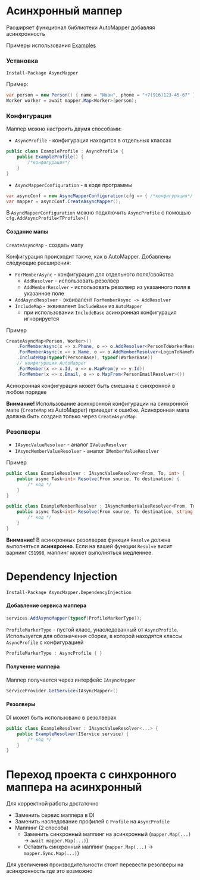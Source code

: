 # Асинхронный маппер

Расширяет функционал библиотеки AutoMapper добавляя асинхронность

Примеры использования
[Examples](src/AsyncMapper.Examples)

### Установка
```
Install-Package AsyncMapper
```

Пример:
``` csharp
var person = new Person() { name = "Иван", phone = "+7(916)123-45-67" };
Worker worker = await mapper.Map<Worker>(person);
```

### Конфигурация
Маппер можно настроить двумя способами:

 * `AsyncProfile` - конфигурация находится в отдельных классах
``` csharp
public class ExampleProfile : AsyncProfile {
    public ExampleProfile() {
        /*конфигурация*/
    }
}
```

 * `AsyncMapperConfiguration` - в коде программы
 ``` csharp
var asyncConf = new AsyncMapperConfiguration(cfg => { /*конфигурация*/ });
var mapper = asyncConf.CreateAsyncMapper();
```
В `AsyncMapperConfiguration` можно подключить `AsyncProfile` с помощью `cfg.AddAsyncProfile<TProfile>()`


#### Создание мапы
`CreateAsyncMap` - создать мапу

Конфигурация происходит также, как в AutoMapper. Добавлены следующие расширения:
 * `ForMemberAsync` - конфигурация для отдельного поля/свойства
    * `AddResolver` - использовать резолвер
    * `AddMemberResolver` - использовать резолвер из указанного поля в указанное поле 
 * `AddAsyncResolver` - эквивалент `ForMemberAsync -> AddResolver`
 * `IncludeMap` - эквивалент `IncludeBase` из `AutoMapper`
    * при использовании `IncludeBase` асинхронная конфигурация игнорируется

Пример
``` csharp
CreateAsyncMap<Person, Worker>()
    .ForMemberAsync(x => x.Phone, o => o.AddResolver<PersonToWorkerResolver>())
    .ForMemberAsync(x => x.Name, o => o.AddMemberResolver<LoginToNameResolver, string>(y => y.Login))
    .IncludeMap(typeof(PersonBase), typeof(WorkerBase))
    // конфигурация AutoMapper
    .ForMember(x => x.Id, o => o.MapFrom(y => y.Id))
    .ForMember(x => x.Email, o => o.MapFrom<PersonEmailResolver>())
```
Асинхронная конфигурация может быть смешана с синхронной в любом порядке

**Внимание!** Использование асинхронной конфигурации на синхронной мапе (`CreateMap` из AutoMapper) приведет к ошибке. Асинхронная мапа должна быть создана только через `CreateAsyncMap`.  

### Резолверы
 * `IAsyncValueResolver` - аналог `IValueResolver`
 * `IAsyncMemberValueResolver` - аналог `IMemberValueResolver`

Пример
``` csharp
public class ExampleResolver : IAsyncValueResolver<From, To, int> {
    public async Task<int> Resolve(From source, To destination) {
        /* код */
    }
}

public class ExampleMemberResolver : IAsyncMemberValueResolver<From, To, string, int> {
    public async Task<int> Resolve(From source, To destination, string sourceMember) {
        /* код */
    }
}
```

**Внимание!** В асинхронных резолверах функция `Resolve` должна выполняться **асинхронно**. Если на вашей функции `Resolve` висит варнинг `CS1998`, маппинг может выполняться медленнее.


# Dependency Injection
```
Install-Package AsyncMapper.DependencyInjection
```
#### Добавление сервиса маппера
``` csharp
services.AddAsyncMapper(typeof(ProfileMarkerType));
```
`ProfileMarkerType` - пустой класс, унаследованный от `AsyncProfile`. Используется для обозначения сборки, в которой находятся классы `AsyncProfile` с конфигурацией
```csharp 
ProfileMarkerType : AsyncProfile { }
```

#### Получение маппера
Маппер получается через интерфейс `IAsyncMapper`
``` csharp
ServiceProvider.GetService<IAsyncMapper>()
```

#### Резолверы
DI может быть использовано в резолверах
``` csharp
public class ExampleResolver : IAsyncValueResolver<...> {
    public ExampleResolver(IService service) {
        /* код */
    }
}
```

# Переход проекта с синхронного маппера на асинхронный
Для корректной работы достаточно
 * Заменить сервис маппера в DI
 * Заменить наследование профилей с `Profile` на `AsyncProfile`
 * Маппинг (2 способа)
    * Заменить синхронный маппинг на асинхронный (`mapper.Map(...)` -> `await mapper.Map(...)`)
    * Оставить синхронный маппинг (`mapper.Map(...)` -> `mapper.Sync.Map(...)`)

Для увеличения производительности стоит перевести резолверы на асинхронность где это возможно
